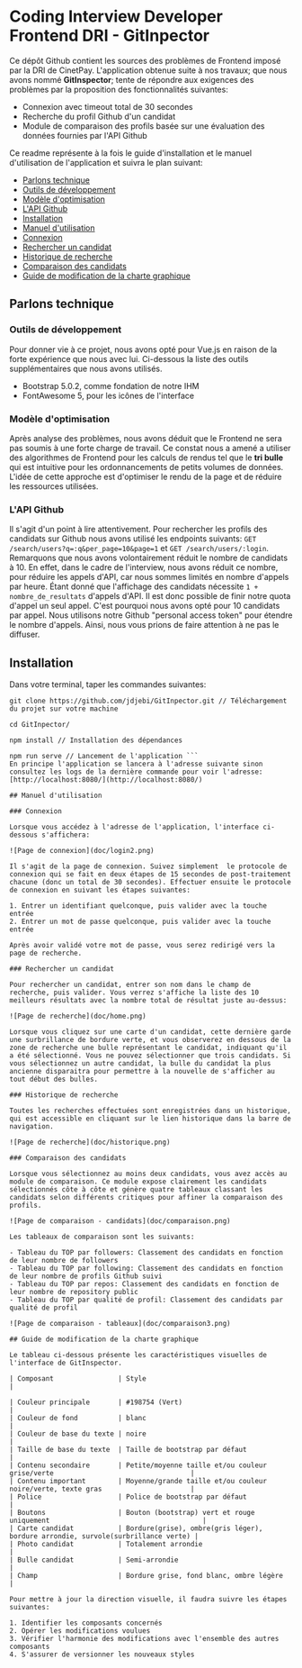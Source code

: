 # Coding Interview Developer Frontend DRI - GitInpector

Ce dépôt Github contient les sources des problèmes de Frontend imposé par la DRI de CinetPay. L'application obtenue suite à nos travaux; que nous avons nommé **GitInspector**; tente de répondre aux exigences des problèmes par la proposition des fonctionnalités suivantes:

- Connexion avec timeout total de 30 secondes
- Recherche du profil Github d'un candidat
- Module de comparaison des profils basée sur une évaluation des données fournies par l'API Github

Ce readme représente à la fois le guide d'installation et le manuel d'utilisation de l'application et suivra le plan suivant:

- [Parlons technique](#parlons-technique)
- [Outils de développement](#outils-de-développement)
- [Modèle d'optimisation](#modèle-d'optimisation)
- [L'API Github](#l'api-github)
- [Installation](#installation)
- [Manuel d'utilisation](#manuel-d'utilisation)
- [Connexion](#connexion)
- [Rechercher un candidat](#rechercher-un-candidat)
- [Historique de recherche](#historique-de-recherche)
- [Comparaison des candidats](#comparaison-des-candidats)
- [Guide de modification de la charte graphique](#guide-de-modification-de-la-charte-graphique) 

## Parlons technique

### Outils de développement

Pour donner vie à ce projet, nous avons opté pour Vue.js en raison de la forte expérience que nous avec lui. Ci-dessous la liste des outils supplémentaires que nous avons utilisés.

- Bootstrap 5.0.2, comme fondation de notre IHM
- FontAwesome 5, pour les icônes de l'interface

### Modèle d'optimisation

Après analyse des problèmes, nous avons déduit que le Frontend ne sera pas soumis à une forte charge de travail. Ce constat nous a amené a utiliser des algorithmes de Frontend pour les calculs de rendus tel que le **tri bulle** qui est intuitive pour les ordonnancements de petits volumes de données. L'idée de cette approche est d'optimiser le rendu de la page et de réduire les ressources utilisées.

### L'API Github

Il s'agit d'un point à lire attentivement. Pour rechercher les profils des candidats sur Github nous avons utilisé les endpoints suivants: `GET /search/users?q=:q&per_page=10&page=1` et `GET /search/users/:login`. Remarquons que nous avons volontairement réduit le nombre de candidats à 10. En effet, dans le cadre de l'interview, nous avons réduit ce nombre, pour réduire les appels d'API, car nous sommes limités en nombre d'appels par heure. Étant donné que l'affichage des candidats nécessite `1 + nombre_de_resultats` d'appels d'API. Il est donc possible de finir notre quota d'appel un seul appel. C'est pourquoi nous avons opté pour 10 candidats par appel. Nous utilisons notre Github "personal access token" pour étendre le nombre d'appels. Ainsi, nous vous prions de faire attention à ne pas le diffuser.

## Installation

Dans votre terminal, taper les commandes suivantes:

```
git clone https://github.com/jdjebi/GitInpector.git // Téléchargement du projet sur votre machine

cd GitInpector/

npm install // Installation des dépendances

npm run serve // Lancement de l'application ```
En principe l'application se lancera à l'adresse suivante sinon consultez les logs de la dernière commande pour voir l'adresse: [http://localhost:8080/](http://localhost:8080/)

## Manuel d'utilisation

### Connexion

Lorsque vous accédez à l'adresse de l'application, l'interface ci-dessous s'affichera:

![Page de connexion](doc/login2.png)

Il s'agit de la page de connexion. Suivez simplement  le protocole de connexion qui se fait en deux étapes de 15 secondes de post-traitement chacune (donc un total de 30 secondes). Effectuer ensuite le protocole de connexion en suivant les étapes suivantes:

1. Entrer un identifiant quelconque, puis valider avec la touche entrée
2. Entrer un mot de passe quelconque, puis valider avec la touche entrée

Après avoir validé votre mot de passe, vous serez redirigé vers la page de recherche.

### Rechercher un candidat

Pour rechercher un candidat, entrer son nom dans le champ de recherche, puis valider. Vous verrez s'affiche la liste des 10 meilleurs résultats avec la nombre total de résultat juste au-dessus:

![Page de recherche](doc/home.png)

Lorsque vous cliquez sur une carte d'un candidat, cette dernière garde une surbrillance de bordure verte, et vous observerez en dessous de la zone de recherche une bulle représentant le candidat, indiquant qu'il a été sélectionné. Vous ne pouvez sélectionner que trois candidats. Si vous sélectionnez un autre candidat, la bulle du candidat la plus ancienne disparaitra pour permettre à la nouvelle de s'afficher au tout début des bulles. 

### Historique de recherche

Toutes les recherches effectuées sont enregistrées dans un historique, qui est accessible en cliquant sur le lien historique dans la barre de navigation.

![Page de recherche](doc/historique.png)

### Comparaison des candidats

Lorsque vous sélectionnez au moins deux candidats, vous avez accès au module de comparaison. Ce module expose clairement les candidats sélectionnés côte à côte et génère quatre tableaux classant les candidats selon différents critiques pour affiner la comparaison des profils. 

![Page de comparaison - candidats](doc/comparaison.png)

Les tableaux de comparaison sont les suivants:

- Tableau du TOP par followers: Classement des candidats en fonction de leur nombre de followers
- Tableau du TOP par following: Classement des candidats en fonction de leur nombre de profils Github suivi
- Tableau du TOP par repos: Classement des candidats en fonction de leur nombre de repository public
- Tableau du TOP par qualité de profil: Classement des candidats par qualité de profil

![Page de comparaison - tableaux](doc/comparaison3.png)   

## Guide de modification de la charte graphique

Le tableau ci-dessous présente les caractéristiques visuelles de l'interface de GitInspector.

| Composant                | Style                                                                            |

| Couleur principale       | #198754 (Vert)                                                                   |
| Couleur de fond          | blanc                                                                            |
| Couleur de base du texte | noire                                                                            |
| Taille de base du texte  | Taille de bootstrap par défaut                                                   |
| Contenu secondaire       | Petite/moyenne taille et/ou couleur grise/verte                                  |
| Contenu important        | Moyenne/grande taille et/ou couleur noire/verte, texte gras                      |
| Police                   | Police de bootstrap par défaut                                                   |
| Boutons                  | Bouton (bootstrap) vert et rouge uniquement                                      |
| Carte candidat           | Bordure(grise), ombre(gris léger), bordure arrondie, survole(surbrillance verte) |
| Photo candidat           | Totalement arrondie                                                              |
| Bulle candidat           | Semi-arrondie                                                                    |
| Champ                    | Bordure grise, fond blanc, ombre légère                                          |

Pour mettre à jour la direction visuelle, il faudra suivre les étapes suivantes:

1. Identifier les composants concernés
2. Opérer les modifications voulues
3. Vérifier l'harmonie des modifications avec l'ensemble des autres composants
4. S'assurer de versionner les nouveaux styles